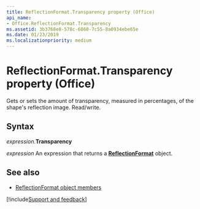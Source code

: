 ```yaml
---
title: ReflectionFormat.Transparency property (Office)
api_name:
- Office.ReflectionFormat.Transparency
ms.assetid: 3b3768e8-578c-6060-7c55-8a0934ebe65e
ms.date: 01/23/2019
ms.localizationpriority: medium
---
```



# ReflectionFormat.Transparency property (Office)

Gets or sets the amount of transparency, measured in percentages, of the shape's reflection image. Read/write.


## Syntax

_expression_.**Transparency**

_expression_ An expression that returns a **[ReflectionFormat](Office.ReflectionFormat.md)** object.


## See also

- [ReflectionFormat object members](overview/Library-Reference/reflectionformat-members-office.md)


[!include[Support and feedback](~/includes/feedback-boilerplate.md)]